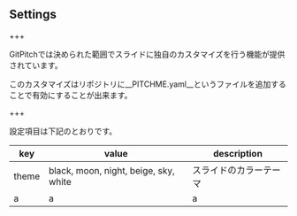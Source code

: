 ## Settings

+++

GitPitchでは決められた範囲でスライドに独自のカスタマイズを行う機能が提供されています。

このカスタマイズはリポジトリに__PITCHME.yaml__というファイルを追加することで有効にすることが出来ます。

+++

設定項目は下記のとおりです。

|key|value|description|
|---|---|---|
|theme|black, moon, night, beige, sky, white|スライドのカラーテーマ|
|a|a|a|
